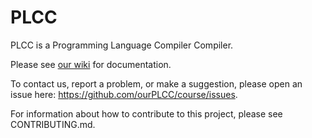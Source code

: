 # PLCC

PLCC is a Programming Language Compiler Compiler.

Please see [our wiki](https://github.com/ourPLCC/plcc/wiki) for documentation.

To contact us, report a problem, or make a suggestion, please open an issue
here: <https://github.com/ourPLCC/course/issues>.

For information about how to contribute to this project, please see CONTRIBUTING.md.
